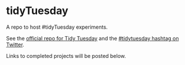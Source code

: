 # tidyTuesday
A repo to host #tidyTuesday experiments.

See the [official repo for Tidy Tuesday](https://github.com/rfordatascience/tidytuesday) and the [#tidytuesday hashtag on Twitter](https://twitter.com/hashtag/TidyTuesday?src=hash).

Links to completed projects will be posted below.
